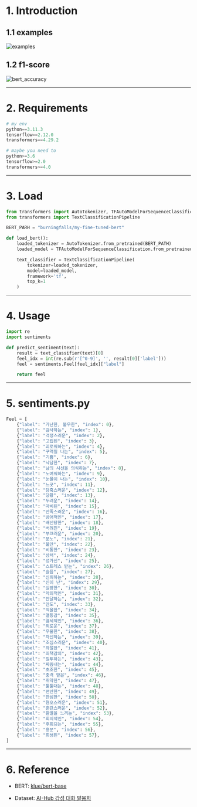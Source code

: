 # 1. Introduction

## 1.1 examples

![examples](https://github.com/BurningFalls/algorithm-study/assets/30232837/596e5010-53b6-4598-8dd3-4ef7fc65e60e)

## 1.2 f1-score

![bert_accuracy](https://github.com/BurningFalls/algorithm-study/assets/30232837/58830340-aebe-4dc2-85fa-313138ac3020)

---

# 2. Requirements
```python
# my env
python==3.11.3
tensorflow==2.12.0
transformers==4.29.2

# maybe you need to
python>=3.6
tensorflow>=2.0
transformers>=4.0
```

---

# 3. Load
```python
from transformers import AutoTokenizer, TFAutoModelForSequenceClassification
from transformers import TextClassificationPipeline

BERT_PARH = "burningfalls/my-fine-tuned-bert"

def load_bert():
    loaded_tokenizer = AutoTokenizer.from_pretrained(BERT_PATH)
    loaded_model = TFAutoModelForSequenceClassification.from_pretrained(BERT_PATH)

    text_classifier = TextClassificationPipeline(
        tokenizer=loaded_tokenizer,
        model=loaded_model,
        framework='tf',
        top_k=1
    )
```

---

# 4. Usage
```python
import re
import sentiments

def predict_sentiment(text):
    result = text_classifier(text)[0]
    feel_idx = int(re.sub(r'[^0-9]', '', result[0]['label']))
    feel = sentiments.Feel[feel_idx]["label"]

    return feel
```

---

# 5. sentiments.py
```python
Feel = [
    {"label": "가난한, 불우한", "index": 0},
    {"label": "감사하는", "index": 1},
    {"label": "걱정스러운", "index": 2},
    {"label": "고립된", "index": 3},
    {"label": "괴로워하는", "index": 4},
    {"label": "구역질 나는", "index": 5},
    {"label": "기쁨", "index": 6},
    {"label": "낙담한", "index": 7},
    {"label": "남의 시선을 의식하는", "index": 8},
    {"label": "노여워하는", "index": 9},
    {"label": "눈물이 나는", "index": 10},
    {"label": "느긋", "index": 11},
    {"label": "당혹스러운", "index": 12},
    {"label": "당황", "index": 13},
    {"label": "두려운", "index": 14},
    {"label": "마비된", "index": 15},
    {"label": "만족스러운", "index": 16},
    {"label": "방어적인", "index": 17},
    {"label": "배신당한", "index": 18},
    {"label": "버려진", "index": 19},
    {"label": "부끄러운", "index": 20},
    {"label": "분노", "index": 21},
    {"label": "불안", "index": 22},
    {"label": "비통한", "index": 23},
    {"label": "상처", "index": 24},
    {"label": "성가신", "index": 25},
    {"label": "스트레스 받는", "index": 26},
    {"label": "슬픔", "index": 27},
    {"label": "신뢰하는", "index": 28},
    {"label": "신이 난", "index": 29},
    {"label": "실망한", "index": 30},
    {"label": "악의적인", "index": 31},
    {"label": "안달하는", "index": 32},
    {"label": "안도", "index": 33},
    {"label": "억울한", "index": 34},
    {"label": "열등감", "index": 35},
    {"label": "염세적인", "index": 36},
    {"label": "외로운", "index": 37},
    {"label": "우울한", "index": 38},
    {"label": "자신하는", "index": 39},
    {"label": "조심스러운", "index": 40},
    {"label": "좌절한", "index": 41},
    {"label": "죄책감의", "index": 42},
    {"label": "질투하는", "index": 43},
    {"label": "짜증내는", "index": 44},
    {"label": "초조한", "index": 45},
    {"label": "충격 받은", "index": 46},
    {"label": "취약한", "index": 47},
    {"label": "툴툴대는", "index": 48},
    {"label": "편안한", "index": 49},
    {"label": "한심한", "index": 50},
    {"label": "혐오스러운", "index": 51},
    {"label": "혼란스러운", "index": 52},
    {"label": "환멸을 느끼는", "index": 53},
    {"label": "회의적인", "index": 54},
    {"label": "후회되는", "index": 55},
    {"label": "흥분", "index": 56},
    {"label": "희생된", "index": 57},
]
```

---

# 6. Reference

* BERT: [klue/bert-base](https://huggingface.co/klue/bert-base)

* Dataset: [AI-Hub 감성 대화 말뭉치](https://www.aihub.or.kr/aihubdata/data/view.do?currMenu=115&topMenu=100&aihubDataSe=realm&dataSetSn=86)
